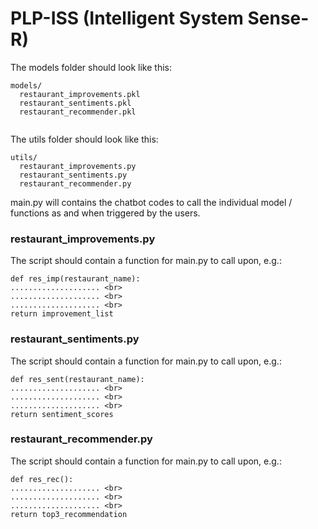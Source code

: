 # PLP-ISS (Intelligent System Sense-R)

The models folder should look like this:
```
models/
  restaurant_improvements.pkl
  restaurant_sentiments.pkl
  restaurant_recommender.pkl
  
```

The utils folder should look like this:
```
utils/
  restaurant_improvements.py
  restaurant_sentiments.py
  restaurant_recommender.py
```

main.py will contains the chatbot codes to call the individual model / functions as and when triggered by the users.

### restaurant_improvements.py

The script should contain a function for main.py to call upon, e.g.:
```
def res_imp(restaurant_name):  
.................... <br>
.................... <br>
.................... <br>
return improvement_list
```
### restaurant_sentiments.py

The script should contain a function for main.py to call upon, e.g.:
```
def res_sent(restaurant_name):  
.................... <br>
.................... <br>
.................... <br>
return sentiment_scores
```

### restaurant_recommender.py

The script should contain a function for main.py to call upon, e.g.:
```
def res_rec():  
.................... <br>
.................... <br>
.................... <br>
return top3_recommendation
```

  
